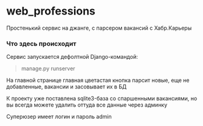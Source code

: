 # web_professions
Простенький сервис на джанге, с парсером вакансий с Хабр.Карьеры
### Что здесь происходит
Сервис запускается дефолтной Django-командой:
>manage.py runserver

На главной странице главная цветастая кнопка парсит новые, еще не добавленные, вакансии и засовывает их в БД

К проекту уже поставлена sqlite3-база со спаршенными вакансиями, но вы всегда можете удалить оттуда все данные через админку

Суперюзер имеет логин и пароль admin
